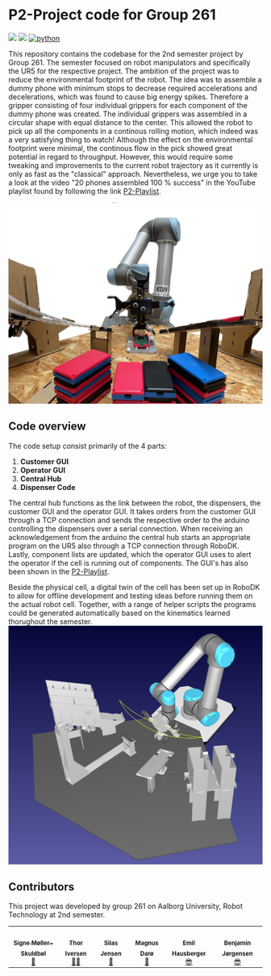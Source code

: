 # P2-Project code for Group 261
<a href="#sec_contributors"><img src="https://img.shields.io/badge/Authors-Group_261-blue.svg"></a> ![](https://img.shields.io/badge/C++-11-brightgreen.svg) [![python](https://img.shields.io/badge/Python-3.9-3776AB.svg?style=flat&logo=python&logoColor=white)](https://www.python.org)

This repository contains the codebase for the 2nd semester project by Group 261. The semester focused on robot manipulators and specifically the UR5 for the respective project. 
The ambition of the project was to reduce the environmental footprint of the robot. The idea was to assemble a dummy phone with minimum stops to decrease required accelerations and decelerations, which was found to
cause big energy spikes. Therefore a gripper consisting of four individual grippers for each component of the dummy phone was created. The individual grippers was assembled in a circular shape with equal distance
to the center. This allowed the robot to pick up all the components in a continous rolling motion, which indeed was a very satisfying thing to watch!
Although the effect on the environmental footprint were minimal, the continous flow in the pick showed great potential in regard to throughput. However, this would require some tweaking and improvements to the
current robot trajectory as it currently is only as fast as the "classical" approach. Nevertheless, we urge you to take a look at the video "20 phones assembled 100 % success" in the YouTube playlist found by
following the link [P2-Playlist](https://www.youtube.com/watch?v=s7JXzK1XEYg&list=PLvF0YaCHe3KkmQyWYJX_KTgWdvqXj8dY-&index=5).

<img src="Images/FrontPage.png" width="640">

## Code overview
The code setup consist primarily of the 4 parts:
1.  **Customer GUI** 
2.  **Operator GUI**
3.  **Central Hub**
4.  **Dispenser Code**

The central hub functions as the link between the robot, the dispensers, the customer GUI and the operator GUI. It takes orders from the customer GUI through a TCP connection and sends the respective order to the arduino controlling
the dispensers over a serial connection. When receiving an acknowledgement from the arduino the central hub starts an appropriate program on the UR5 also through a TCP connection through RoboDK. Lastly, component
lists are updated, which the operator GUI uses to alert the operator if the cell is running out of components. The GUI's has also been shown in the [P2-Playlist](https://www.youtube.com/watch?v=s7JXzK1XEYg&list=PLvF0YaCHe3KkmQyWYJX_KTgWdvqXj8dY-&index=5). 

Beside the physical cell, a digital twin of the cell has been set up in RoboDK to allow for offline development and testing ideas before running them on the actual robot cell. Together, with a range of helper scripts
the programs could be generated automatically based on the kinematics learned thorughout the semester. 
<img src="Images/Robot cell in RoboDK.png" width="640">

## Contributors
This project was developed by group 261 on Aalborg University, Robot Technology at 2nd semester.

<section id="sec_contributors">
<table>
  <tr> 
    <td align="center"><a target="_blank" rel="noreferrer noopener" href="https://github.com/signeskuldbol"><img src="https://avatars.githubusercontent.com/u/117270262?v=4" width="100px;" alt=""/><br/><sub><b>Signe Møller-Skuldbøl</b></sub></a></br><a href="gttps://github.com/signeskuldbol" title="">👧</a></td>
    <td align="center"><a target="_blank" rel="noreferrer noopener" href="https://github.com/thor2643"><img src="https://avatars.githubusercontent.com/u/66319719?v=4" width="100px;" alt=""/><br/><sub><b>Thor Iversen</b></sub></a></br><a href="gttps://github.com/thor2643" title="">👨‍🌾</a></td>
    <td align="center"><a target="_blank" rel="noreferrer noopener" href="https://github.com/silasjensen2001"><img src="https://avatars.githubusercontent.com/u/54105795?v=4" width="100px;" alt=""/><br/><sub><b>Silas Jensen</b></sub></a></br><a href="gttps://github.com/silasjensen2001" title="">🤠</a></td>
  <td align="center"><a target="_blank" rel="noreferrer noopener" href="https://github.com/Magnusdar"><img src="https://avatars.githubusercontent.com/u/74591165?v=4" width="100px;" alt=""/><br/><sub><b>Magnus Darø</b></sub></a></br><a href="gttps://github.com/Magnusdar" title="">🐻</a></td>
  <td align="center"><a target="_blank" rel="noreferrer noopener" href="https://github.com/TheRobotSkier"><img src="https://avatars.githubusercontent.com/u/121627019?v=4" width="100px;" alt=""/><br/><sub><b>Emil Hausberger</b></sub></a></br><a href="gttps://github.com/TheRobotSkier" title="">😎</a></td>
  <td align="center"><a target="_blank" rel="noreferrer noopener" href="https://github.com/bordlampe123"><img src="https://avatars.githubusercontent.com/u/104758251?v=4" width="100px;" alt=""/><br/><sub><b>Benjamin Jørgensen</b></sub></a></br><a href="gttps://github.com/bordlampe123" title="">😎</a></td>

  </tr>
</table>
